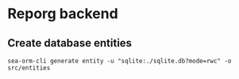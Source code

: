 # Reporg backend

## Create database entities

```
sea-orm-cli generate entity -u "sqlite:./sqlite.db?mode=rwc" -o src/entities
```
